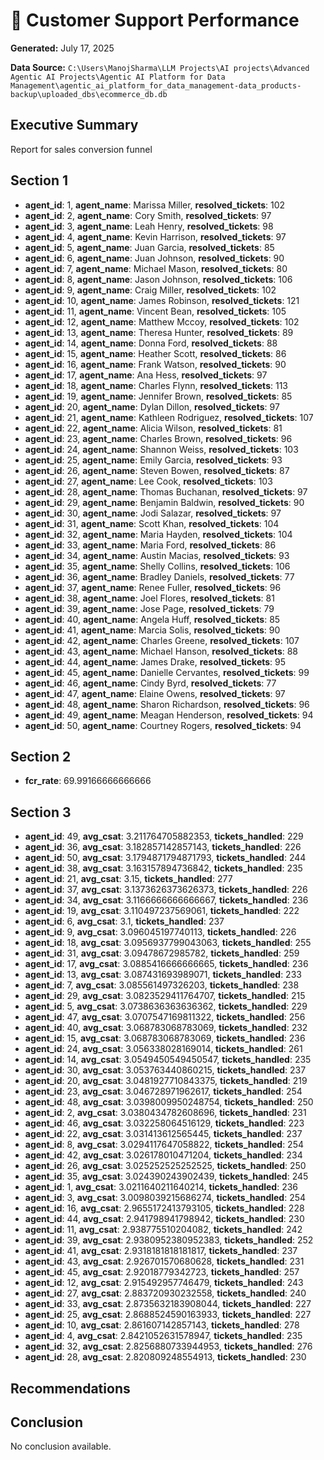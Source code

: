 # 📝 Customer Support Performance
**Generated:** July 17, 2025

**Data Source:** `C:\Users\ManojSharma\LLM Projects\AI projects\Advanced Agentic AI Projects\Agentic AI Platform for Data Management\agentic_ai_platform_for_data_management-data_products-backup\uploaded_dbs\ecommerce_db.db`

## Executive Summary

Report for sales conversion funnel

## Section 1
- **agent_id**: 1, **agent_name**: Marissa Miller, **resolved_tickets**: 102
- **agent_id**: 2, **agent_name**: Cory Smith, **resolved_tickets**: 97
- **agent_id**: 3, **agent_name**: Leah Henry, **resolved_tickets**: 98
- **agent_id**: 4, **agent_name**: Kevin Harrison, **resolved_tickets**: 97
- **agent_id**: 5, **agent_name**: Juan Garcia, **resolved_tickets**: 85
- **agent_id**: 6, **agent_name**: Juan Johnson, **resolved_tickets**: 90
- **agent_id**: 7, **agent_name**: Michael Mason, **resolved_tickets**: 80
- **agent_id**: 8, **agent_name**: Jason Johnson, **resolved_tickets**: 106
- **agent_id**: 9, **agent_name**: Craig Miller, **resolved_tickets**: 102
- **agent_id**: 10, **agent_name**: James Robinson, **resolved_tickets**: 121
- **agent_id**: 11, **agent_name**: Vincent Bean, **resolved_tickets**: 105
- **agent_id**: 12, **agent_name**: Matthew Mccoy, **resolved_tickets**: 102
- **agent_id**: 13, **agent_name**: Theresa Hunter, **resolved_tickets**: 89
- **agent_id**: 14, **agent_name**: Donna Ford, **resolved_tickets**: 88
- **agent_id**: 15, **agent_name**: Heather Scott, **resolved_tickets**: 86
- **agent_id**: 16, **agent_name**: Frank Watson, **resolved_tickets**: 90
- **agent_id**: 17, **agent_name**: Ana Hess, **resolved_tickets**: 97
- **agent_id**: 18, **agent_name**: Charles Flynn, **resolved_tickets**: 113
- **agent_id**: 19, **agent_name**: Jennifer Brown, **resolved_tickets**: 85
- **agent_id**: 20, **agent_name**: Dylan Dillon, **resolved_tickets**: 97
- **agent_id**: 21, **agent_name**: Kathleen Rodriguez, **resolved_tickets**: 107
- **agent_id**: 22, **agent_name**: Alicia Wilson, **resolved_tickets**: 81
- **agent_id**: 23, **agent_name**: Charles Brown, **resolved_tickets**: 96
- **agent_id**: 24, **agent_name**: Shannon Weiss, **resolved_tickets**: 103
- **agent_id**: 25, **agent_name**: Emily Garcia, **resolved_tickets**: 93
- **agent_id**: 26, **agent_name**: Steven Bowen, **resolved_tickets**: 87
- **agent_id**: 27, **agent_name**: Lee Cook, **resolved_tickets**: 103
- **agent_id**: 28, **agent_name**: Thomas Buchanan, **resolved_tickets**: 97
- **agent_id**: 29, **agent_name**: Benjamin Baldwin, **resolved_tickets**: 90
- **agent_id**: 30, **agent_name**: Jodi Salazar, **resolved_tickets**: 97
- **agent_id**: 31, **agent_name**: Scott Khan, **resolved_tickets**: 104
- **agent_id**: 32, **agent_name**: Maria Hayden, **resolved_tickets**: 104
- **agent_id**: 33, **agent_name**: Maria Ford, **resolved_tickets**: 86
- **agent_id**: 34, **agent_name**: Austin Macias, **resolved_tickets**: 93
- **agent_id**: 35, **agent_name**: Shelly Collins, **resolved_tickets**: 106
- **agent_id**: 36, **agent_name**: Bradley Daniels, **resolved_tickets**: 77
- **agent_id**: 37, **agent_name**: Renee Fuller, **resolved_tickets**: 96
- **agent_id**: 38, **agent_name**: Joel Flores, **resolved_tickets**: 81
- **agent_id**: 39, **agent_name**: Jose Page, **resolved_tickets**: 79
- **agent_id**: 40, **agent_name**: Angela Huff, **resolved_tickets**: 85
- **agent_id**: 41, **agent_name**: Marcia Solis, **resolved_tickets**: 90
- **agent_id**: 42, **agent_name**: Charles Greene, **resolved_tickets**: 107
- **agent_id**: 43, **agent_name**: Michael Hanson, **resolved_tickets**: 88
- **agent_id**: 44, **agent_name**: James Drake, **resolved_tickets**: 95
- **agent_id**: 45, **agent_name**: Danielle Cervantes, **resolved_tickets**: 99
- **agent_id**: 46, **agent_name**: Cindy Byrd, **resolved_tickets**: 77
- **agent_id**: 47, **agent_name**: Elaine Owens, **resolved_tickets**: 97
- **agent_id**: 48, **agent_name**: Sharon Richardson, **resolved_tickets**: 96
- **agent_id**: 49, **agent_name**: Meagan Henderson, **resolved_tickets**: 94
- **agent_id**: 50, **agent_name**: Courtney Rogers, **resolved_tickets**: 94

## Section 2
- **fcr_rate**: 69.99166666666666

## Section 3
- **agent_id**: 49, **avg_csat**: 3.211764705882353, **tickets_handled**: 229
- **agent_id**: 36, **avg_csat**: 3.182857142857143, **tickets_handled**: 226
- **agent_id**: 50, **avg_csat**: 3.1794871794871793, **tickets_handled**: 244
- **agent_id**: 38, **avg_csat**: 3.163157894736842, **tickets_handled**: 235
- **agent_id**: 21, **avg_csat**: 3.15, **tickets_handled**: 277
- **agent_id**: 37, **avg_csat**: 3.1373626373626373, **tickets_handled**: 226
- **agent_id**: 34, **avg_csat**: 3.1166666666666667, **tickets_handled**: 236
- **agent_id**: 19, **avg_csat**: 3.110497237569061, **tickets_handled**: 222
- **agent_id**: 6, **avg_csat**: 3.1, **tickets_handled**: 237
- **agent_id**: 9, **avg_csat**: 3.096045197740113, **tickets_handled**: 226
- **agent_id**: 18, **avg_csat**: 3.0956937799043063, **tickets_handled**: 255
- **agent_id**: 31, **avg_csat**: 3.09478672985782, **tickets_handled**: 259
- **agent_id**: 17, **avg_csat**: 3.0885416666666665, **tickets_handled**: 236
- **agent_id**: 13, **avg_csat**: 3.087431693989071, **tickets_handled**: 233
- **agent_id**: 7, **avg_csat**: 3.085561497326203, **tickets_handled**: 238
- **agent_id**: 29, **avg_csat**: 3.0823529411764707, **tickets_handled**: 215
- **agent_id**: 5, **avg_csat**: 3.0738636363636362, **tickets_handled**: 229
- **agent_id**: 47, **avg_csat**: 3.0707547169811322, **tickets_handled**: 256
- **agent_id**: 40, **avg_csat**: 3.068783068783069, **tickets_handled**: 232
- **agent_id**: 15, **avg_csat**: 3.068783068783069, **tickets_handled**: 236
- **agent_id**: 24, **avg_csat**: 3.056338028169014, **tickets_handled**: 261
- **agent_id**: 14, **avg_csat**: 3.0549450549450547, **tickets_handled**: 235
- **agent_id**: 30, **avg_csat**: 3.053763440860215, **tickets_handled**: 237
- **agent_id**: 20, **avg_csat**: 3.0481927710843375, **tickets_handled**: 219
- **agent_id**: 23, **avg_csat**: 3.046728971962617, **tickets_handled**: 254
- **agent_id**: 48, **avg_csat**: 3.0398009950248754, **tickets_handled**: 250
- **agent_id**: 2, **avg_csat**: 3.0380434782608696, **tickets_handled**: 231
- **agent_id**: 46, **avg_csat**: 3.032258064516129, **tickets_handled**: 223
- **agent_id**: 22, **avg_csat**: 3.031413612565445, **tickets_handled**: 237
- **agent_id**: 8, **avg_csat**: 3.0294117647058822, **tickets_handled**: 254
- **agent_id**: 42, **avg_csat**: 3.026178010471204, **tickets_handled**: 234
- **agent_id**: 26, **avg_csat**: 3.025252525252525, **tickets_handled**: 250
- **agent_id**: 35, **avg_csat**: 3.024390243902439, **tickets_handled**: 245
- **agent_id**: 1, **avg_csat**: 3.0211640211640214, **tickets_handled**: 236
- **agent_id**: 3, **avg_csat**: 3.0098039215686274, **tickets_handled**: 254
- **agent_id**: 16, **avg_csat**: 2.9655172413793105, **tickets_handled**: 228
- **agent_id**: 44, **avg_csat**: 2.941798941798942, **tickets_handled**: 230
- **agent_id**: 11, **avg_csat**: 2.938775510204082, **tickets_handled**: 242
- **agent_id**: 39, **avg_csat**: 2.9380952380952383, **tickets_handled**: 252
- **agent_id**: 41, **avg_csat**: 2.9318181818181817, **tickets_handled**: 237
- **agent_id**: 43, **avg_csat**: 2.926701570680628, **tickets_handled**: 231
- **agent_id**: 45, **avg_csat**: 2.92018779342723, **tickets_handled**: 257
- **agent_id**: 12, **avg_csat**: 2.915492957746479, **tickets_handled**: 243
- **agent_id**: 27, **avg_csat**: 2.883720930232558, **tickets_handled**: 240
- **agent_id**: 33, **avg_csat**: 2.8735632183908044, **tickets_handled**: 227
- **agent_id**: 25, **avg_csat**: 2.8688524590163933, **tickets_handled**: 227
- **agent_id**: 10, **avg_csat**: 2.861607142857143, **tickets_handled**: 278
- **agent_id**: 4, **avg_csat**: 2.8421052631578947, **tickets_handled**: 235
- **agent_id**: 32, **avg_csat**: 2.8256880733944953, **tickets_handled**: 276
- **agent_id**: 28, **avg_csat**: 2.820809248554913, **tickets_handled**: 230

## Recommendations

## Conclusion

No conclusion available.